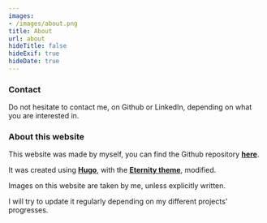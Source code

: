 ```yaml
---
images:
- /images/about.png
title: About
url: about
hideTitle: false
hideExif: true
hideDate: true
---
```


### Contact

Do not hesitate to contact me, on Github or LinkedIn, depending on what you are interested in.


### About this website

This website was made by myself, you can find the Github repository [**here**](https://github.com/Legoota/personal-website).

It was created using [**Hugo**](https://gohugo.io/), with the [**Eternity theme**](https://github.com/boratanrikulu/eternity), modified.

Images on this website are taken by me, unless explicitly written.

I will try to update it regularly depending on my different projects' progresses.